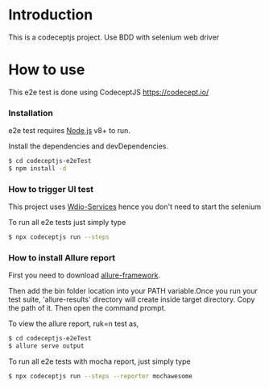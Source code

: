 # Introduction

This is a codeceptjs project. Use BDD with selenium web driver

# How to use

This e2e test is done using CodeceptJS https://codecept.io/

### Installation

e2e test requires [Node.js](https://nodejs.org/) v8+ to run.

Install the dependencies and devDependencies.

```sh
$ cd codeceptjs-e2eTest
$ npm install -d
```

### How to trigger UI test

This project uses [Wdio-Services](https://codecept.io/plugins#wdio) hence you don't need to start the selenium

To run all e2e tests just simply type

```sh
$ npx codeceptjs run --steps
```

### How to install Allure report

First you need to download [allure-framework](https://github.com/allure-framework/allure2/releases).

Then add the bin folder location into your PATH variable.Once you run your test suite, 'allure-results' directory will create inside target directory. Copy the path of it. Then open the command prompt. 

To view the allure report, ruk=n test as,

```sh
$ cd codeceptjs-e2eTest
$ allure serve output
```

To run all e2e tests with mocha report, just simply type

```sh
$ npx codeceptjs run --steps --reporter mochawesome
```
